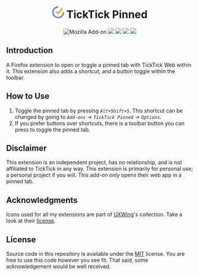 <h1 align=center><img src="./icons/32x32.png" width="32" height="32" /> TickTick Pinned</h1>

<p align=center>
<img alt="Mozilla Add-on" src="https://img.shields.io/amo/v/{d171bf3e-5cff-4e28-b42e-4b0956d2d1b2}" />
<img src="https://img.shields.io/amo/rating/{d171bf3e-5cff-4e28-b42e-4b0956d2d1b2}" />
<img src="https://img.shields.io/amo/dw/{d171bf3e-5cff-4e28-b42e-4b0956d2d1b2}" />
<img src="https://img.shields.io/amo/users/{d171bf3e-5cff-4e28-b42e-4b0956d2d1b2}" />
<img src="https://img.shields.io/github/license/semanticdata/firefox-ticktick-pinned" />
</p>

## Introduction

A Firefox extension to open or toggle a pinned tab with TickTick Web within it. This extension also adds a shortcut, and a button toggle within the toolbar.

## How to Use

1. Toggle the pinned tab by pressing _`Alt+Shift+5`_. This shortcut can be changed by going to _`Add-ons` → `TickTick Pinned` → `Options`_.
2. If you prefer buttons over shortcuts, there is a toolbar button you can press to toggle the pinned tab.

## Disclaimer

This extension is an independent project, has no relationship, and is not affiliated to TickTick in any way. This extension is primarily for personal use; a personal project if you will. This add-on <i>only</i> opens their web app in a pinned tab.

## Acknowledgments

Icons used for all my extensions are part of <a href="https://uxwing.com/">UXWing</a>'s collection. Take a look at their <a href="https://uxwing.com/license">license</a>.

## License

Source code in this repository is available under the [MIT](LICENSE) license. You are free to use this code however you see fit. That said, some acknowledgement would be well received.
